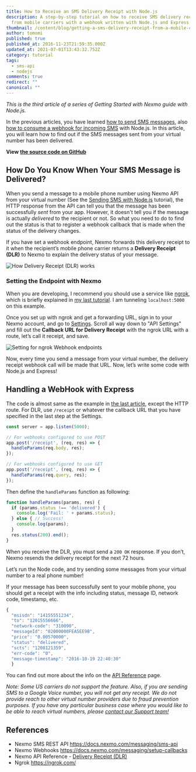 ```yaml
---
title: How to Receive an SMS Delivery Receipt with Node.js
description: A step-by-step tutorial on how to receive SMS delivery receipts
  from mobile carriers with a webhook written with Node.js and Express.js
thumbnail: /content/blog/getting-a-sms-delivery-receipt-from-a-mobile-carrier-with-node-js-dr/sms-delivery-node.png
author: tomomi
published: true
published_at: 2016-11-23T21:59:35.000Z
updated_at: 2021-07-01T13:43:32.752Z
category: tutorial
tags:
  - sms-api
  - nodejs
comments: true
redirect: ""
canonical: ""
---
```

*This is the third article of a series of Getting Started with Nexmo guide with Node.js.*

In the previous articles, you have learned [how to send SMS messages](https://www.nexmo.com/blog/2016/10/19/how-to-send-sms-messages-with-node-js-and-express-dr/), also [how to consume a webhook for incoming SMS](https://www.nexmo.com/blog/2016/10/27/receive-sms-messages-node-js-express-dr/) with Node.js. In this article, you will learn how to find out if the SMS messages sent from your virtual number has been delivered.

**View** **[the source code on GitHub](https://github.com/nexmo-community/nexmo-node-quickstart/blob/4c6f00d0e4a50f7e2c68f38f132996829d792bbe/sms/dlr-express.js)**

## How Do You Know When Your SMS Message is Delivered?

When you send a message to a mobile phone number using Nexmo API from your virtual number (See the [Sending SMS with Node.js](https://www.nexmo.com/blog/2016/10/19/how-to-send-sms-messages-with-node-js-and-express-dr/) tutorial), the HTTP response from the API can tell you that the message has been successfully *sent* from your app. However, it doesn't tell you if the message is actually *delivered* to the recipient or not. So what you need to do to find out the status is that to register a webhook callback that is made when the status of the delivery changes.

If you have set a webhook endpoint, Nexmo forwards this delivery receipt to it when the recipient’s mobile phone carrier returns a **Delivery Receipt (DLR)** to Nexmo to explain the delivery status of your message.

![How Delivery Receipt (DLR) works](https://www.nexmo.com/wp-content/uploads/2016/11/diagram-dlr.png)

### Setting the Endpoint with Nexmo

When you are developing, I recommend you should use a service like [ngrok](https://ngrok.com/), which is briefly explained in [my last tutorial](https://www.nexmo.com/blog/author/tomomi/). I am tunneling `localhost:5000` on this example.

Once you set up with ngrok and get a forwarding URL, sign in to your Nexmo account, and go to [Settings](https://dashboard.nexmo.com/settings). Scroll all way down to "API Settings" and fill out the **Callback URL for Delivery Receipt** with the ngrok URL with a route, let’s call it receipt, and save.

![Setting for ngrok Webhook endpoints](https://www.nexmo.com/wp-content/uploads/2016/11/webhook-delivery-endpoint.png)

Now, every time you send a message from your virtual number, the delivery receipt webhook call will be made that URL. Now, let’s write some code with Node.js and Express!

## Handling a WebHook with Express

The code is almost same as the example in [the last article](https://www.nexmo.com/blog/2016/10/27/receive-sms-messages-node-js-express-dr/), except the HTTP route. For DLR, use `/receipt` or whatever the callback URL that you have specified in the last step at the Settings.

```javascript
const server = app.listen(5000);

// For webhooks configured to use POST
app.post('/receipt', (req, res) => {
  handleParams(req.body, res);
});

// For webhooks configured to use GET
app.post('/receipt', (req, res) => {
  handleParams(req.query, res);
});
```

Then define the `handleParams` function as following:

```javascript
function handleParams(params, res) {
  if (params.status !== 'delivered') {
    console.log('Fail: ' + params.status);
  } else { // Success!
    console.log(params);
  }
  res.status(200).end();
}
```

When you receive the DLR, you must send a `200 OK` response. If you don’t, Nexmo resends the delivery receipt for the next 72 hours.

Let’s run the Node code, and try sending some messages from your virtual number to a real phone number! 

If your message has been successfully sent to your mobile phone, you should get a receipt with the info including status, message ID, network code, timestamp, etc.

```javascript
{
  "msisdn": "14155551234",
  "to": "12015556666",
  "network-code": "310090",
  "messageId": "02000000FEA5EE9B",
  "price": "0.00570000",
  "status": "delivered",
  "scts": "1208121359",
  "err-code": "0",
  "message-timestamp": "2016-10-19 22:40:30"
  }
```

You can find out more about the info on the [API Reference](https://docs-ea.nexmo.com/messaging/sms-api/api-reference#delivery_receipt) page.

*Note: Some US carriers do not support the feature. Also, if you are sending SMS to a Google Voice number, you will not get any receipt. We do not provide reach to other virtual number providers due to fraud prevention purposes. If you have any particular business case where you would like to be able to reach virtual numbers, please [contact our Support team!](https://www.nexmo.com/contact-sales)*

## References

* Nexmo SMS REST API <https://docs.nexmo.com/messaging/sms-api>
* Nexmo Webhooks <https://docs.nexmo.com/messaging/setup-callbacks>
* Nexmo API Reference - [Delivery Receipt (DLR) ](https://docs-ea.nexmo.com/messaging/sms-api/api-reference#delivery_receipt)
* Ngrok <https://ngrok.com/>